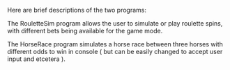 Here are brief descriptions of the two programs:

The RouletteSim program allows the user to simulate or play roulette spins, with different bets being available for the game mode.

The HorseRace program simulates a horse race between three horses with different odds to win in console ( but can be easily changed to accept user input and etcetera ).


